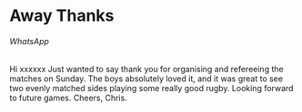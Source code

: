 # Away Thanks
###### WhatsApp
Hi xxxxxx
Just wanted to say thank you for organising and refereeing the matches on Sunday. The boys absolutely loved it, and it was great to see two evenly matched sides playing some really good rugby.
Looking forward to future games.
Cheers, Chris.
